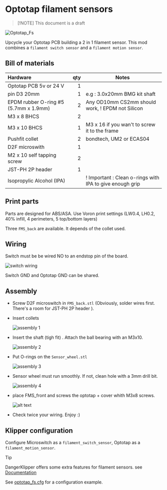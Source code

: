 # Optotap filament sensors

> [!NOTE] This document is a draft

![Optotap_Fs](./images/optotap_fs.png)

Upcycle your Optotap PCB building a 2 in 1 filament sensor. 
This mod combines a ``filament switch sensor`` and a ``filament motion sensor``.

## Bill of materials 

| Hardware                              |  qty | Notes                                               |
| :------------------------------------ | ---: | --------------------------------------------------- |
| Optotap PCB 5v or 24 V                |    1 |
| pin D3 20mm                           |    1 | e.g : 3.0x20mm BMG kit shaft                       |
| EPDM rubber O-ring #5 (5.7mm x 1.9mm) |    2 | Any OD10mm CS2mm should work, ! EPDM  not Silicon     |
| M3 x 8 BHCS                           |    2 |
| M3 x 10 BHCS                          |    1 | M3 x 16 if you wan't to screw it to the frame |
| Pushfit collet                        |    2 | bondtech, UM2 or ECAS04                             |
| D2F microswith                        |    1 |
| M2 x 10 self tapping screw            |    2 |
| JST-PH 2P header                      |    1 |
| Isopropylic Alcohol (IPA)                  |      | ! Important : Clean o-rings with IPA to give enough grip |

## Print parts


Parts are designed for ABS/ASA.  Use Voron print settings (LW0.4, LH0.2, 40% infill, 4 perimeters, 5 top/bottom layers) 

Three `FMS_back`  are available. It depends of the collet used. 

## Wiring

Switch must be be wired NO to an endstop pin of the board.

![switch wiring](./images/switch_wiring.png)

Switch GND and Optotap GND can be shared.

## Assembly
- Screw D2F microswitch in `FMS_back.stl` (Obviously, solder wires first. There's a room for JST-PH 2P header ).
- Insert collets

  ![assembly 1](./images/assembly1.png)

- Insert the shaft (tigh fit) . Attach the ball bearing with an M3x10.
  
  ![assembly 2](./images/assembly2.png)

- Put O-rings on the `Sensor_wheel.stl`
  
  ![assembly 3](./images/assembly3.png)

- Sensor wheel must run smoothly. If not, clean hole with a 3mm drill bit.
  
  ![assembly 4](./images/assembly4.png)

- place FMS_front and screws the optotap + cover whith M3x8 screws. 
  
  ![alt text](./images/assembly5.png)

- Check twice your wiring. Enjoy :) 

## Klipper configuration

Configure Microswitch as a `filament_switch_sensor`, Optotap as a `filament_motion_sensor`.

> [!TIP]
> DangerKlipper offers some extra features for filament sensors. see [Documentation](https://dangerklipper.io/Config_Reference.html#filament_switch_sensor)

See [optotap_fs.cfg](./config/optotap_fs.cfg) for a configuration example.